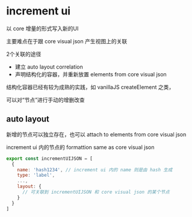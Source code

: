 # increment ui

以 core 增量的形式写入新的UI

主要难点在于跟 core visual json 产生视图上的关联

2个关联的途径
- 建立 auto layout correlation 
- 声明结构化的容器，并重新放置 elements from core visual json

结构化容器已经有较为成熟的实践，如 vanillaJS createElement 之类，

可以对“节点”进行手动的增删改查

## auto layout

新增的节点可以独立存在，也可以 attach to elements from core visual json

increment ui 内的节点的 formattion same as core visual json

```javascript
export const incrementUIJSON = [
  {
    name: 'hash1234', // increment ui 内的 name 则是由 hash 生成
    type: 'label',
    ...,
    layout: {
      // 可关联到 incrementUIJSON 和 core visual json 的某个节点
    }
  }
]
```



